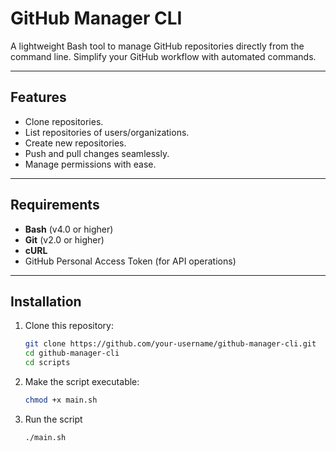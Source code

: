 # GitHub Manager CLI

A lightweight Bash tool to manage GitHub repositories directly from the command line. Simplify your GitHub workflow with automated commands.

---

## Features

- Clone repositories.
- List repositories of users/organizations.
- Create new repositories.
- Push and pull changes seamlessly.
- Manage permissions with ease.

---

## Requirements

- **Bash** (v4.0 or higher)
- **Git** (v2.0 or higher)
- **cURL**
- GitHub Personal Access Token (for API operations)

---

## Installation

1. Clone this repository:
   ```bash
   git clone https://github.com/your-username/github-manager-cli.git
   cd github-manager-cli
   cd scripts
2. Make the script executable:
   ```bash
   chmod +x main.sh
3. Run the script
   ```bash
   ./main.sh
